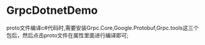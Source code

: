 # GrpcDotnetDemo

proto文件编译c#代码时,需要安装Grpc.Core,Google.Protobuf,Grpc.tools这三个包后，然后点击proto文件在属性里面进行编译即可;
